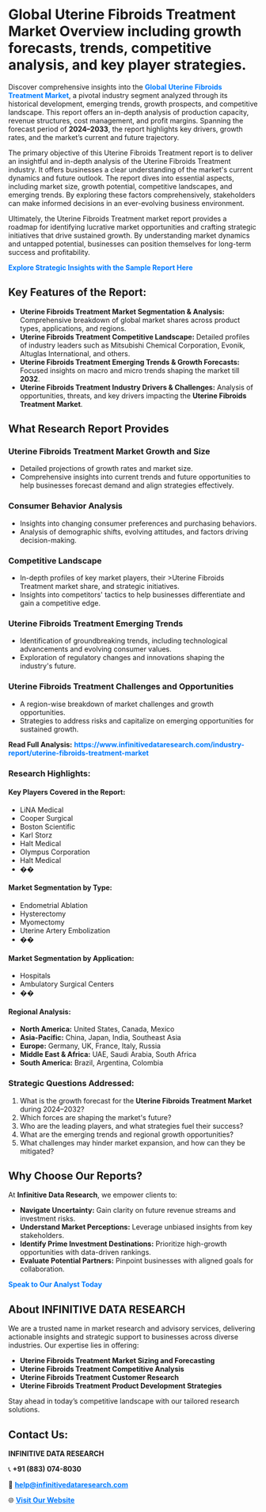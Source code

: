 <h1>Global Uterine Fibroids Treatment Market Overview including growth forecasts, trends, competitive analysis, and key player strategies.</h1>
<p>
Discover comprehensive insights into the 
<a href="https://www.infinitivedataresearch.com/industry-report/uterine-fibroids-treatment-market" rel="dofollow" style="color: #007BFF; text-decoration: none;"><strong>Global Uterine Fibroids Treatment Market</strong></a>, a pivotal industry segment analyzed through its historical development, emerging trends, growth prospects, and competitive landscape. This report offers an in-depth analysis of production capacity, revenue structures, cost management, and profit margins. Spanning the forecast period of <strong>2024–2033</strong>, the report highlights key drivers, growth rates, and the market’s current and future trajectory.
</p>
<p>
The primary objective of this Uterine Fibroids Treatment report is to deliver an insightful and in-depth analysis of the Uterine Fibroids Treatment industry. It offers businesses a clear understanding of the market's current dynamics and future outlook. The report dives into essential aspects, including market size, growth potential, competitive landscapes, and emerging trends. By exploring these factors comprehensively, stakeholders can make informed decisions in an ever-evolving business environment.
</p>
<p>
Ultimately, the Uterine Fibroids Treatment market report provides a roadmap for identifying lucrative market opportunities and crafting strategic initiatives that drive sustained growth. By understanding market dynamics and untapped potential, businesses can position themselves for long-term success and profitability.
</p>
<p>
<a href="https://www.infinitivedataresearch.com/request-sample/reportId=109416" style="color: #007BFF; text-decoration: none;"><strong>Explore Strategic Insights with the Sample Report Here</strong></a>
</p>

<h2>Key Features of the Report:</h2>
<ul>
<li><strong>Uterine Fibroids Treatment Market Segmentation & Analysis:</strong> Comprehensive breakdown of global market shares across product types, applications, and regions.</li>
<li><strong>Uterine Fibroids Treatment Competitive Landscape:</strong> Detailed profiles of industry leaders such as Mitsubishi Chemical Corporation, Evonik, Altuglas International, and others.</li>
<li><strong>Uterine Fibroids Treatment Emerging Trends & Growth Forecasts:</strong> Focused insights on macro and micro trends shaping the market till <strong>2032</strong>.</li>
<li><strong>Uterine Fibroids Treatment Industry Drivers & Challenges:</strong> Analysis of opportunities, threats, and key drivers impacting the <strong>Uterine Fibroids Treatment Market</strong>.</li>
</ul>

<h2>What Research Report Provides</h2>
<h3>Uterine Fibroids Treatment Market Growth and Size</h3>
<ul>
<li>Detailed projections of growth rates and market size.</li>
<li>Comprehensive insights into current trends and future opportunities to help businesses forecast demand and align strategies effectively.</li>
</ul>

<h3>Consumer Behavior Analysis</h3>
<ul>
<li>Insights into changing consumer preferences and purchasing behaviors.</li>
<li>Analysis of demographic shifts, evolving attitudes, and factors driving decision-making.</li>
</ul>

<h3>Competitive Landscape</h3>
<ul>
<li>In-depth profiles of key market players, their >Uterine Fibroids Treatment market share, and strategic initiatives.</li>
<li>Insights into competitors' tactics to help businesses differentiate and gain a competitive edge.</li>
</ul>

<h3>Uterine Fibroids Treatment Emerging Trends</h3>
<ul>
<li>Identification of groundbreaking trends, including technological advancements and evolving consumer values.</li>
<li>Exploration of regulatory changes and innovations shaping the industry's future.</li>
</ul>

<h3>Uterine Fibroids Treatment Challenges and Opportunities</h3>
<ul>
<li>A region-wise breakdown of market challenges and growth opportunities.</li>
<li>Strategies to address risks and capitalize on emerging opportunities for sustained growth.</li>
</ul>
<p><strong>Read Full Analysis:</strong> <a href="https://www.infinitivedataresearch.com/industry-report/uterine-fibroids-treatment-market" rel="dofollow" style="color: #007BFF; text-decoration: none;"><strong>https://www.infinitivedataresearch.com/industry-report/uterine-fibroids-treatment-market</strong></a></p>
<h3>Research Highlights:</h3>
<h4>Key Players Covered in the Report:</h4>
<ul><li>LiNA Medical</li><li>Cooper Surgical</li><li>Boston Scientific</li><li>Karl Storz</li><li>Halt Medical</li><li>Olympus Corporation</li><li>Halt Medical</li><li>��</li></ul>
<h4>Market Segmentation by Type:</h4>
<ul><li>Endometrial Ablation</li><li>Hysterectomy</li><li>Myomectomy</li><li>Uterine Artery Embolization</li><li>��</li></ul>
<h4>Market Segmentation by Application:</h4>
<ul><li>Hospitals</li><li>Ambulatory Surgical Centers</li><li>��</li></ul>

<h4>Regional Analysis:</h4>
<ul>
<li><strong>North America:</strong> United States, Canada, Mexico</li>
<li><strong>Asia-Pacific:</strong> China, Japan, India, Southeast Asia</li>
<li><strong>Europe:</strong> Germany, UK, France, Italy, Russia</li>
<li><strong>Middle East & Africa:</strong> UAE, Saudi Arabia, South Africa</li>
<li><strong>South America:</strong> Brazil, Argentina, Colombia</li>
</ul>

<h3>Strategic Questions Addressed:</h3>
<ol>
<li>What is the growth forecast for the <strong>Uterine Fibroids Treatment Market</strong> during 2024–2032?</li>
<li>Which forces are shaping the market's future?</li>
<li>Who are the leading players, and what strategies fuel their success?</li>
<li>What are the emerging trends and regional growth opportunities?</li>
<li>What challenges may hinder market expansion, and how can they be mitigated?</li>
</ol>

<h2>Why Choose Our Reports?</h2>
<p>At <strong>Infinitive Data Research</strong>, we empower clients to:</p>
<ul>
<li><strong>Navigate Uncertainty:</strong> Gain clarity on future revenue streams and investment risks.</li>
<li><strong>Understand Market Perceptions:</strong> Leverage unbiased insights from key stakeholders.</li>
<li><strong>Identify Prime Investment Destinations:</strong> Prioritize high-growth opportunities with data-driven rankings.</li>
<li><strong>Evaluate Potential Partners:</strong> Pinpoint businesses with aligned goals for collaboration.</li>
</ul>
<p><a href="https://www.infinitivedataresearch.com/industry-report/uterine-fibroids-treatment-market" rel="dofollow" style="color: #007BFF; text-decoration: none;"><strong>Speak to Our Analyst Today</strong></a></p>

<h2>About INFINITIVE DATA RESEARCH</h2>
<p>We are a trusted name in market research and advisory services, delivering actionable insights and strategic support to businesses across diverse industries. Our expertise lies in offering:</p>
<ul>
<li><strong>Uterine Fibroids Treatment Market Sizing and Forecasting</strong></li>
<li><strong>Uterine Fibroids Treatment Competitive Analysis</strong></li>
<li><strong>Uterine Fibroids Treatment Customer Research</strong></li>
<li><strong>Uterine Fibroids Treatment Product Development Strategies</strong></li>
</ul>
<p>Stay ahead in today’s competitive landscape with our tailored research solutions.</p>

<h2>Contact Us:</h2>
<p><strong>INFINITIVE DATA RESEARCH</strong></p>
<p>📞 <strong>+91 (883) 074-8030</strong></p>
<p>📧 <strong><a href="mailto:help@infinitivedataresearch.com" style="color: #007BFF;">help@infinitivedataresearch.com</a></strong></p>
<p>🌐 <strong><a href="https://www.infinitivedataresearch.com" rel="dofollow" style="color: #007BFF;">Visit Our Website</a></strong></p>
